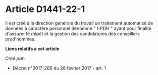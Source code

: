 # Article D1441-22-1

Il est créé à la direction générale du travail un traitement automatisé de données à caractère personnel dénommé " I-PDH "
ayant pour finalité d'assurer le dépôt et la gestion des candidatures des conseillers prud'hommes.

**Liens relatifs à cet article**

_Créé par_:

  - Décret n°2017-266 du 28 février 2017 - art. 1
